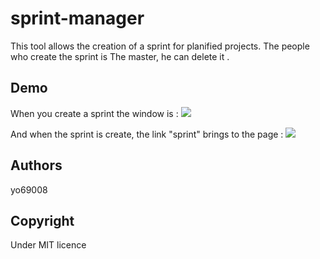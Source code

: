 # sprint-manager

This tool allows the creation of a sprint for planified projects.
The people who create the sprint is The master, he can delete it .

## Demo

When you create a sprint the window is :
<img src="https://img4.hostingpics.net/pics/155704create.png" />

And when the sprint is create, the link "sprint" brings to the page :
<img src="https://img4.hostingpics.net/pics/697051sprint.png" />

## Authors

yo69008

## Copyright
Under MIT licence
